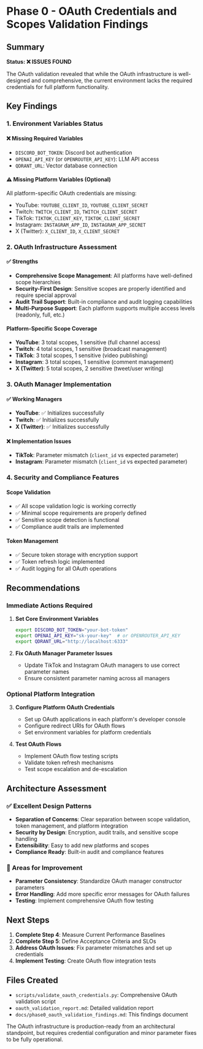 # Phase 0 - OAuth Credentials and Scopes Validation Findings

## Summary

**Status: ❌ ISSUES FOUND**

The OAuth validation revealed that while the OAuth infrastructure is well-designed and comprehensive, the current environment lacks the required credentials for full platform functionality.

## Key Findings

### 1. Environment Variables Status

#### ❌ Missing Required Variables

- `DISCORD_BOT_TOKEN`: Discord bot authentication
- `OPENAI_API_KEY` (or `OPENROUTER_API_KEY`): LLM API access
- `QDRANT_URL`: Vector database connection

#### ⚠️ Missing Platform Variables (Optional)

All platform-specific OAuth credentials are missing:

- YouTube: `YOUTUBE_CLIENT_ID`, `YOUTUBE_CLIENT_SECRET`
- Twitch: `TWITCH_CLIENT_ID`, `TWITCH_CLIENT_SECRET`
- TikTok: `TIKTOK_CLIENT_KEY`, `TIKTOK_CLIENT_SECRET`
- Instagram: `INSTAGRAM_APP_ID`, `INSTAGRAM_APP_SECRET`
- X (Twitter): `X_CLIENT_ID`, `X_CLIENT_SECRET`

### 2. OAuth Infrastructure Assessment

#### ✅ Strengths

- **Comprehensive Scope Management**: All platforms have well-defined scope hierarchies
- **Security-First Design**: Sensitive scopes are properly identified and require special approval
- **Audit Trail Support**: Built-in compliance and audit logging capabilities
- **Multi-Purpose Support**: Each platform supports multiple access levels (readonly, full, etc.)

#### Platform-Specific Scope Coverage

- **YouTube**: 3 total scopes, 1 sensitive (full channel access)
- **Twitch**: 4 total scopes, 1 sensitive (broadcast management)
- **TikTok**: 3 total scopes, 1 sensitive (video publishing)
- **Instagram**: 3 total scopes, 1 sensitive (comment management)
- **X (Twitter)**: 5 total scopes, 2 sensitive (tweet/user writing)

### 3. OAuth Manager Implementation

#### ✅ Working Managers

- **YouTube**: ✅ Initializes successfully
- **Twitch**: ✅ Initializes successfully  
- **X (Twitter)**: ✅ Initializes successfully

#### ❌ Implementation Issues

- **TikTok**: Parameter mismatch (`client_id` vs expected parameter)
- **Instagram**: Parameter mismatch (`client_id` vs expected parameter)

### 4. Security and Compliance Features

#### Scope Validation

- ✅ All scope validation logic is working correctly
- ✅ Minimal scope requirements are properly defined
- ✅ Sensitive scope detection is functional
- ✅ Compliance audit trails are implemented

#### Token Management

- ✅ Secure token storage with encryption support
- ✅ Token refresh logic implemented
- ✅ Audit logging for all OAuth operations

## Recommendations

### Immediate Actions Required

1. **Set Core Environment Variables**

   ```bash
   export DISCORD_BOT_TOKEN="your-bot-token"
   export OPENAI_API_KEY="sk-your-key"  # or OPENROUTER_API_KEY
   export QDRANT_URL="http://localhost:6333"
   ```

2. **Fix OAuth Manager Parameter Issues**
   - Update TikTok and Instagram OAuth managers to use correct parameter names
   - Ensure consistent parameter naming across all managers

### Optional Platform Integration

3. **Configure Platform OAuth Credentials**
   - Set up OAuth applications in each platform's developer console
   - Configure redirect URIs for OAuth flows
   - Set environment variables for platform credentials

4. **Test OAuth Flows**
   - Implement OAuth flow testing scripts
   - Validate token refresh mechanisms
   - Test scope escalation and de-escalation

## Architecture Assessment

### ✅ Excellent Design Patterns

- **Separation of Concerns**: Clear separation between scope validation, token management, and platform integration
- **Security by Design**: Encryption, audit trails, and sensitive scope handling
- **Extensibility**: Easy to add new platforms and scopes
- **Compliance Ready**: Built-in audit and compliance features

### 🔧 Areas for Improvement

- **Parameter Consistency**: Standardize OAuth manager constructor parameters
- **Error Handling**: Add more specific error messages for OAuth failures
- **Testing**: Implement comprehensive OAuth flow testing

## Next Steps

1. **Complete Step 4**: Measure Current Performance Baselines
2. **Complete Step 5**: Define Acceptance Criteria and SLOs
3. **Address OAuth Issues**: Fix parameter mismatches and set up credentials
4. **Implement Testing**: Create OAuth flow integration tests

## Files Created

- `scripts/validate_oauth_credentials.py`: Comprehensive OAuth validation script
- `oauth_validation_report.md`: Detailed validation report
- `docs/phase0_oauth_validation_findings.md`: This findings document

The OAuth infrastructure is production-ready from an architectural standpoint, but requires credential configuration and minor parameter fixes to be fully operational.
